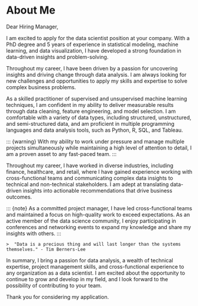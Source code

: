 # About Me
Dear Hiring Manager,

I am excited to apply for the data scientist position at your company. With a PhD degree 
and 5 years of experience in statistical modeling, machine learning, and data 
visualization, I have developed a strong foundation in data-driven insights and 
problem-solving.

Throughout my career, I have been driven by a passion for uncovering insights and 
driving change through data analysis. I am always looking for new challenges and
opportunities to apply my skills and expertise to solve complex business problems.

As a skilled practitioner of supervised and unsupervised machine learning techniques, I 
am confident in my ability to deliver measurable results through data cleaning, feature
engineering, and model selection. I am comfortable with a variety of data types, including 
structured, unstructured, and semi-structured data, and am proficient in multiple 
programming languages and data analysis tools, such as Python, R, SQL, and Tableau.

::: {warning}
With my ability to work under pressure and manage multiple projects simultaneously 
while maintaining a high level of attention to detail, I am a proven asset to any fast-paced 
team.
:::

Throughout my career, I have worked in diverse industries, including finance, healthcare, 
and retail, where I have gained experience working with cross-functional teams and 
communicating complex data insights to technical and non-technical stakeholders. I am 
adept at translating data-driven insights into actionable recommendations that drive 
business outcomes.

::: {note}
As a committed project manager, I have led cross-functional teams and maintained a 
focus on high-quality work to exceed expectations. As an active member of the data 
science community, I enjoy participating in conferences and networking events to expand 
my knowledge and share my insights with others.
:::
```{margin} "Quote by Tim Berners-Lee"
>  "Data is a precious thing and will last longer than the systems themselves." - Tim Berners-Lee
```

In summary, I bring a passion for data analysis, a wealth of technical expertise, project 
management skills, and cross-functional experience to any organization as a data 
scientist. I am excited about the opportunity to continue to grow and develop in my field, 
and I look forward to the possibility of contributing to your team.

Thank you for considering my application.
